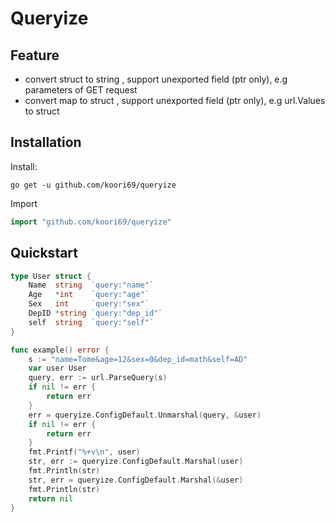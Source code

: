 # Queryize

## Feature
- convert struct to string , support unexported  field (ptr only), e.g parameters of GET request
- convert map to struct , support unexported  field (ptr only), e.g url.Values to struct

## Installation

Install:

```shell
go get -u github.com/koori69/queryize
```

Import

```go
import "github.com/koori69/queryize"
```

## Quickstart

```go
type User struct {
	Name  string  `query:"name"`
	Age   *int    `query:"age"`
	Sex   int     `query:"sex"`
	DepID *string `query:"dep_id"`
	self  string  `query:"self"`
}

func example() error {
	s := "name=Tome&age=12&sex=0&dep_id=math&self=AD"
	var user User
	query, err := url.ParseQuery(s)
	if nil != err {
		return err
	}
	err = queryize.ConfigDefault.Unmarshal(query, &user)
	if nil != err {
		return err
	}
	fmt.Printf("%+v\n", user)
	str, err := queryize.ConfigDefault.Marshal(user)
	fmt.Println(str)
	str, err = queryize.ConfigDefault.Marshal(&user)
	fmt.Println(str)
	return nil
}

```


